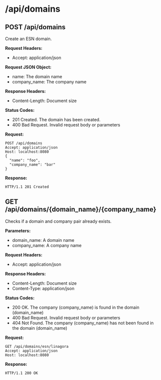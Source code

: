# /api/domains

## POST /api/domains

Create an ESN domain.

**Request Headers:**

- Accept: application/json

**Request JSON Object:**

- name: The domain name
- company_name: The company name

**Response Headers:**

- Content-Length: Document size

**Status Codes:**

- 201 Created. The domain has been created.
- 400 Bad Request. Invalid request body or parameters

**Request:**

    POST /api/domains
    Accept: application/json
    Host: localhost:8080
    {
      "name": "foo",
      "company_name": "bar"
    }

**Response:**

    HTTP/1.1 201 Created

## GET /api/domains/{domain_name}/{company_name}

Checks if a domain and company pair already exists.

**Parameters:**

- domain_name: A domain name
- company_name: A company name

**Request Headers:**

- Accept: application/json

**Response Headers:**

- Content-Length: Document size
- Content-Type: application/json

**Status Codes:**

- 200 OK. The company (company_name) is found in the domain (domain_name)
- 400 Bad Request. Invalid request body or parameters
- 404 Not Found. The company (company_name) has not been found in the domain (domain_name)

**Request:**

    GET /api/domains/esn/linagora
    Accept: application/json
    Host: localhost:8080

**Response:**

    HTTP/1.1 200 OK

